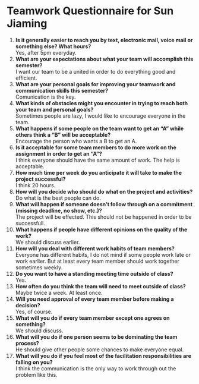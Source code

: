 # Teamwork Questionnaire for Sun Jiaming
1. **Is it generally easier to reach you by text, electronic mail, voice mail or something else? What hours?**<br/>
Yes, after 5pm everyday.
2. **What are your expectations about what your team will accomplish this semester?**<br/>
I want our team to be a united in order to do everything good and efficient.
3. **What are your personal goals for improving your teamwork and communication skills this semester?**<br/>
Comunication is the key.
4. **What kinds of obstacles might you encounter in trying to reach both your team and personal goals?**<br/>
Sometimes people are lazy, I would like to encourage everyone in the team.
5. **What happens if some people on the team want to get an “A” while others think a “B” will be acceptable?**<br/>
Encourage the person who wants a B to get an A.
6. **Is it acceptable for some team members to do more work on the assignment in order to get an “A”?**<br/>
I think everyone should have the same amount of work. The help is acceptable.
7. **How much time per week do you anticipate it will take to make the project successful?**<br/>
I think 20 hours.
8. **How will you decide who should do what on the project and activities?**<br/>
Do what is the best people can do.
9. **What will happen if someone doesn’t follow through on a commitment (missing deadline, no show, etc.)?**<br/>
The project will be effected. This should not be happened in order to be successfull.
10. **What happens if people have different opinions on the quality of the work?**<br/>
We should discuss earlier.
11. **How will you deal with different work habits of team members?**<br/>
Everyone has different habits, I do not mind if some people work late or work earlier. But at least every team member should work together sometimes weekly.
12. **Do you want to have a standing meeting time outside of class?**<br/>
Yes.
13. **How often do you think the team will need to meet outside of class?**<br/>
Maybe twice a week. At least once.
14. **Will you need approval of every team member before making a decision?**<br/>
Yes, of course.
15. **What will you do if every team member except one agrees on something?**<br/>
We should discuss.
16. **What will you do if one person seems to be dominating the team process?**<br/>
He should give other people some chances to make everyone equal.
17. **What will you do if you feel most of the facilitation responsibilities are falling on you?**<br/>
I think the communication is the only way to work through out the problem like this.
